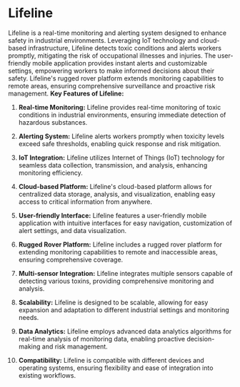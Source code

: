 # Lifeline
Lifeline is a real-time monitoring and alerting system designed to enhance safety in industrial environments. Leveraging IoT technology and cloud-based infrastructure, Lifeline detects toxic conditions and alerts workers promptly, mitigating the risk of occupational illnesses and injuries. The user-friendly mobile application provides instant alerts and customizable settings, empowering workers to make informed decisions about their safety. Lifeline's rugged rover platform extends monitoring capabilities to remote areas, ensuring comprehensive surveillance and proactive risk management.
**Key Features of Lifeline:**

1. **Real-time Monitoring:** Lifeline provides real-time monitoring of toxic conditions in industrial environments, ensuring immediate detection of hazardous substances.

2. **Alerting System:** Lifeline alerts workers promptly when toxicity levels exceed safe thresholds, enabling quick response and risk mitigation.

3. **IoT Integration:** Lifeline utilizes Internet of Things (IoT) technology for seamless data collection, transmission, and analysis, enhancing monitoring efficiency.

4. **Cloud-based Platform:** Lifeline's cloud-based platform allows for centralized data storage, analysis, and visualization, enabling easy access to critical information from anywhere.

5. **User-friendly Interface:** Lifeline features a user-friendly mobile application with intuitive interfaces for easy navigation, customization of alert settings, and data visualization.

6. **Rugged Rover Platform:** Lifeline includes a rugged rover platform for extending monitoring capabilities to remote and inaccessible areas, ensuring comprehensive coverage.

7. **Multi-sensor Integration:** Lifeline integrates multiple sensors capable of detecting various toxins, providing comprehensive monitoring and analysis.

8. **Scalability:** Lifeline is designed to be scalable, allowing for easy expansion and adaptation to different industrial settings and monitoring needs.

9. **Data Analytics:** Lifeline employs advanced data analytics algorithms for real-time analysis of monitoring data, enabling proactive decision-making and risk management.

10. **Compatibility:** Lifeline is compatible with different devices and operating systems, ensuring flexibility and ease of integration into existing workflows.
